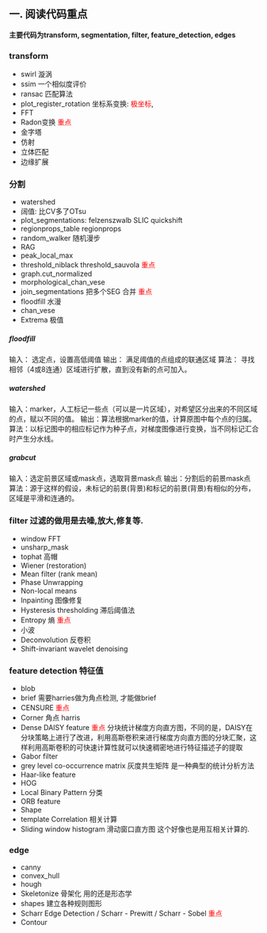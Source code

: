## 一. 阅读代码重点
**主要代码为transform, segmentation, filter, feature_detection, edges**

###  transform
* swirl 漩涡
* ssim 一个相似度评价
* ransac 匹配算法
* plot_register_rotation 坐标系变换: <span style="color:red">极坐标</span>,
* FFT
* Radon变换 <span style="color:red">重点</span>
* 金字塔
* 仿射
* 立体匹配 
* 边缘扩展
### 分割
* watershed
* 阔值: 比CV多了OTsu
* plot_segmentations: felzenszwalb SLIC quickshift
* regionprops_table  regionprops
* random_walker 随机漫步
* RAG
* peak_local_max
* threshold_niblack  threshold_sauvola <span style="color:red">重点</span>
* graph.cut_normalized
* morphological_chan_vese
* join_segmentations 把多个SEG 合并 <span style="color:red">重点</span>
* floodfill 水漫
* chan_vese
* Extrema 极值

##### floodfill
输入： 选定点，设置高低阈值
输出： 满足阈值的点组成的联通区域
算法： 寻找相邻（4或8连通）区域进行扩散，直到没有新的点可加入。

##### watershed
输入：marker，人工标记一些点（可以是一片区域），对希望区分出来的不同区域的点，赋以不同的值。
输出：算法根据marker的值，计算原图中每个点的归属。
算法：以标记图中的相应标记作为种子点，对梯度图像进行变换，当不同标记汇合时产生分水线。

##### grabcut
输入：选定前景区域或mask点，选取背景mask点
输出：分割后的前景mask点
算法：源于这样的假设，未标记的前景(背景)和标记的前景(背景)有相似的分布，区域是平滑和连通的。

### filter 过滤的做用是去噪,放大,修复等.
* window FFT
* unsharp_mask
* tophat 高帽
* Wiener (restoration)
* Mean filter (rank mean)
* Phase Unwrapping
* Non-local means
* Inpainting 图像修复
* Hysteresis thresholding 滞后阈值法
* Entropy 熵 <span style="color:red">重点</span>
* 小波
* Deconvolution 反卷积
* Shift-invariant wavelet denoising

### feature detection 特征值
* blob 
* brief 需要harries做为角点检测, 才能做brief
* CENSURE <span style="color:red">重点</span>
* Corner 角点 harris
* Dense DAISY feature <span style="color:red">重点</span> 分块统计梯度方向直方图，不同的是，DAISY在分块策略上进行了改进，利用高斯卷积来进行梯度方向直方图的分块汇聚，这样利用高斯卷积的可快速计算性就可以快速稠密地进行特征描述子的提取
* Gabor filter 
* grey level co-occurrence matrix  灰度共生矩阵  是一种典型的统计分析方法
* Haar-like feature 
* HOG
* Local Binary Pattern  分类
* ORB feature
* Shape
* template Correlation 相关计算
* Sliding window histogram  滑动窗口直方图 这个好像也是用互相关计算的. 

### edge
* canny
* convex_hull
* hough
* Skeletonize 骨架化 用的还是形态学
* shapes 建立各种规则图形
* Scharr Edge Detection / Scharr - Prewitt / Scharr - Sobel <span style="color:red">重点</span>
* Contour
